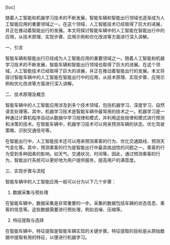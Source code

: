 
[toc]                    
                
                
随着人工智能和机器学习技术的不断发展，智能车辆和智能出行领域也逐渐成为人工智能应用的重要领域之一。在这个领域，人工智能技术已经取得了巨大的进展，并正在推动着智能出行的发展。本文将探讨智能车辆中的人工智能在智能出行中的应用，从技术原理、实现步骤、应用示例和优化改进等方面进行深入讲解。

一、引言

智能车辆和智能出行已经成为人工智能应用的重要领域之一。随着人工智能和机器学习技术的不断发展，智能车辆和智能出行领域也取得了巨大的进展。在这个领域，人工智能技术已经取得了巨大的进展，并正在推动着智能出行的发展。本文将探讨智能车辆中的人工智能在智能出行中的应用，从技术原理、实现步骤、应用示例和优化改进等方面进行深入讲解。

二、技术原理及概念

智能车辆中的人工智能应用涉及到多个技术领域，包括机器学习、深度学习、自然语言处理等。其中，机器学习技术是智能车辆中最常用的技术之一。机器学习是一种通过计算机程序自动从数据中学习规律和模式，并利用这些规律和模式进行预测和决策的技术。在智能车辆中，机器学习技术可以用来预测车辆的状态、优化驾驶策略、识别交通信号等。

在智能出行中，人工智能技术还可以用来预测乘客的行为、优化交通路线、预测天气变化等。其中，预测乘客的行为是智能出行中最具挑战性的问题之一。乘客的行为受到多种因素的影响，如天气、交通状况、时间等。因此，通过预测乘客的行为，智能出行系统可以更好地为用户提供服务，提高用户的满意度。

三、实现步骤与流程

智能车辆中的人工智能应用一般可以分为以下几个步骤：

1. 数据采集与预处理

在智能车辆中，数据采集是非常重要的一步。采集的数据包括车辆的状态信息、乘客的信息等。这些数据需要进行预处理，例如去噪、压缩等。

2. 特征提取与选择

在智能车辆中，特征提取是智能车辆实现的关键步骤。特征提取的目标是从原始数据中提取有用的特征，以便进行机器学习。

